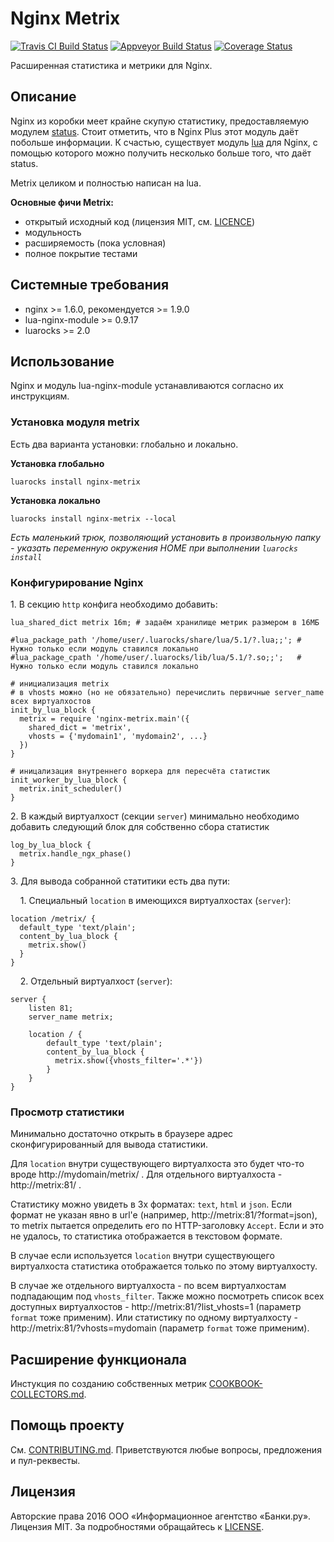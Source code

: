 Nginx Metrix
============
[![Travis CI Build Status](https://travis-ci.org/bankiru/nginx-metrix.svg?branch=1.0-dev)](https://travis-ci.org/bankiru/nginx-metrix)
[![Appveyor Build Status](https://ci.appveyor.com/api/projects/status/s3hy8fq32869o375/branch/1.0-dev?svg=true)](https://ci.appveyor.com/project/ekho/nginx-metrix/branch/1.0-dev)
[![Coverage Status](https://coveralls.io/repos/github/bankiru/nginx-metrix/badge.svg?branch=1.0-dev)](https://coveralls.io/github/bankiru/nginx-metrix?branch=1.0-dev)

Расширенная статистика и метрики для Nginx.

Описание
--------

Nginx из коробки меет крайне скупую статистику, предоставляемую модулем [status](http://nginx.org/ru/docs/http/ngx_http_status_module.html).
Стоит отметить, что в Nginx Plus этот модуль даёт побольше информации.
К счастью, существует модуль [lua](https://github.com/openresty/lua-nginx-module) для Nginx, с помощью которого можно получить несколько больше того, что даёт status.

Metrix целиком и полностью написан на lua.

**Основные фичи Metrix:**
* открытый исходный код (лицензия MIT, см. [LICENCE](https://github.com/bankiru/nginx-metrix/blob/master/LICENCE))
* модульность
* расширяемость (пока условная)
* полное покрытие тестами

Системные требования
--------------------

* nginx >= 1.6.0, рекомендуется >= 1.9.0
* lua-nginx-module >= 0.9.17
* luarocks >= 2.0

Использование
-------------
Nginx и модуль lua-nginx-module устанавливаются согласно их инструкциям.

### Установка модуля metrix
Есть два варианта установки: глобально и локально.

**Установка глобально**
```
luarocks install nginx-metrix
```

**Установка локально**
```
luarocks install nginx-metrix --local
```

*Есть маленький трюк, позволяющий установить в произвольную папку - указать переменную окружения HOME при выполнении `luarocks install`*

### Конфигурирование Nginx

1\. В секцию `http` конфига необходимо добавить:

```
lua_shared_dict metrix 16m; # задаём хранилище метрик размером в 16МБ

#lua_package_path '/home/user/.luarocks/share/lua/5.1/?.lua;;'; # Нужно только если модуль ставился локально
#lua_package_cpath '/home/user/.luarocks/lib/lua/5.1/?.so;;';   # Нужно только если модуль ставился локально

# инициализация metrix
# в vhosts можно (но не обязательно) перечислить первичные server_name всех виртуалхостов
init_by_lua_block {
  metrix = require 'nginx-metrix.main'({
    shared_dict = 'metrix',
    vhosts = {'mydomain1', 'mydomain2', ...}
  })
}

# иницализация внутреннего воркера для пересчёта статистик
init_worker_by_lua_block {
  metrix.init_scheduler()
}
```

2\. В каждый виртуалхост (секции `server`) минимально необходимо добавить следующий блок для собственно сбора статистик

```
log_by_lua_block {
  metrix.handle_ngx_phase()
}
```

3\. Для вывода собранной статитики есть два пути:

&nbsp;&nbsp;&nbsp;&nbsp;1\. Специальный `location` в имеющихся виртуалхостах (`server`):
```
location /metrix/ {
  default_type 'text/plain';
  content_by_lua_block {
    metrix.show()
  }
}
```
&nbsp;&nbsp;&nbsp;&nbsp;2\. Отдельный виртуалхост (`server`):

```
server {
    listen 81;
    server_name metrix;

    location / {
        default_type 'text/plain';
        content_by_lua_block {
          metrix.show({vhosts_filter='.*'})
        }
    }
}
```

### Просмотр статистики

Минимально достаточно открыть в браузере адрес сконфигурированный для вывода статистики.

Для `location` внутри существующего виртуалхоста это будет что-то вроде http://mydomain/metrix/ .
Для отдельного виртуалхоста - http://metrix:81/ .

Статистику можно увидеть в 3х форматах: `text`, `html` и `json`.
Если формат не указан явно в url'e (например, http://metrix:81/?format=json), то metrix пытается определить его по HTTP-заголовку `Accept`.
Если и это не удалось, то статистика отображается в текстовом формате.

В случае если используется `location` внутри существующего виртуалхоста статистика отображается только по этому виртуалхосту.

В случае же отдельного виртуалхоста - по всем виртуалхостам подпадающим под `vhosts_filter`.
Также можно посмотреть список всех доступных виртуалхостов - http://metrix:81/?list_vhosts=1 (параметр `format` тоже применим).
Или статистику по одному виртуалхосту - http://metrix:81/?vhosts=mydomain (параметр `format` тоже применим).

Расширение функционала
----------------------

Инстукция по созданию собственных метрик [COOKBOOK-COLLECTORS.md](https://github.com/bankiru/nginx-metrix/blob/master/doc/COOKBOOK-COLLECTORS.md).

Помощь проекту
--------------

См. [CONTRIBUTING.md](https://github.com/bankiru/nginx-metrix/blob/master/CONTRIBUTING.md). Приветствуются любые вопросы, предложения и пул-реквесты.

Лицензия
--------

Авторские права 2016 ООО «Информационное агентство «Банки.ру». Лицензия MIT. За подробностями обращайтесь к [LICENSE](https://github.com/bankiru/nginx-metrix/blob/master/LICENSE).
